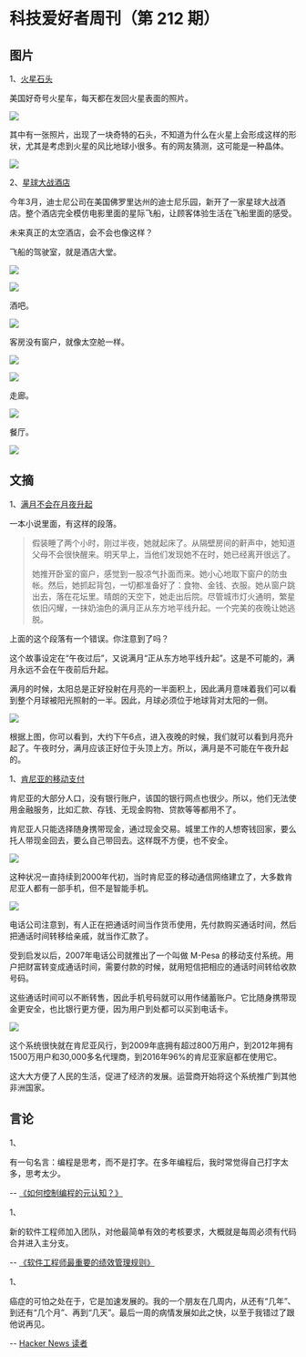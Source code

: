 # 科技爱好者周刊（第 212 期）

## 图片

1、[火星石头](https://mars.nasa.gov/msl-raw-images/msss/03397/mhli/3397MH0001630001201030R00_DXXX.jpg)

美国好奇号火星车，每天都在发回火星表面的照片。

![](https://cdn.beekka.com/blogimg/asset/202202/bg2022022603.webp)

其中有一张照片，出现了一块奇特的石头，不知道为什么在火星上会形成这样的形状，尤其是考虑到火星的风比地球小很多。有的网友猜测，这可能是一种晶体。

![](https://cdn.beekka.com/blogimg/asset/202202/bg2022022604.webp)

2、[星球大战酒店](https://www.theverge.com/22949905/star-wars-galactic-starcruiser-hotel-interactive-disney-world-photos-price)

今年3月，迪士尼公司在美国佛罗里达州的迪士尼乐园，新开了一家星球大战酒店。整个酒店完全模仿电影里面的星际飞船，让顾客体验生活在飞船里面的感受。

未来真正的太空酒店，会不会也像这样？

飞船的驾驶室，就是酒店大堂。

![](https://cdn.beekka.com/blogimg/asset/202203/bg2022030106.webp)

![](https://cdn.beekka.com/blogimg/asset/202203/bg2022030107.webp)

酒吧。

![](https://cdn.beekka.com/blogimg/asset/202203/bg2022030108.webp)

客房没有窗户，就像太空舱一样。

![](https://cdn.beekka.com/blogimg/asset/202203/bg2022030109.webp)

![](https://cdn.beekka.com/blogimg/asset/202203/bg2022030110.webp)

走廊。

![](https://cdn.beekka.com/blogimg/asset/202203/bg2022030111.webp)

餐厅。

![](https://cdn.beekka.com/blogimg/asset/202203/bg2022030112.webp)

## 文摘

1、[满月不会在月夜升起](https://etiennefd.substack.com/p/on-the-proper-use-of-the-moon)

一本小说里面，有这样的段落。

> 假装睡了两个小时，刚过半夜，她就起床了。从隔壁房间的鼾声中，她知道父母不会很快醒来。明天早上，当他们发现她不在时，她已经离开很远了。
> 
> 她推开卧室的窗户，感觉到一股凉气扑面而来。她小心地取下窗户的防虫帐。然后，她抓起背包，一切都准备好了：食物、金钱、衣服。她从窗户跳出去，落在花坛里。晴朗的天空下，她走出后院。尽管城市灯火通明，繁星依旧闪耀，一抹奶油色的满月正从东方地平线升起。一个完美的夜晚让她逃脱。

上面的这个段落有一个错误。你注意到了吗？

这个故事设定在“午夜过后”，又说满月“正从东方地平线升起”。这是不可能的，满月永远不会在午夜前后升起。

满月的时候，太阳总是正好投射在月亮的一半面积上，因此满月意味着我们可以看到整个月球被阳光照射的一半。因此，月球必须位于地球背对太阳的一侧。

![](https://cdn.beekka.com/blogimg/asset/202111/bg2021112511.webp)

根据上图，你可以看到，大约下午6点，进入夜晚的时候，我们就可以看到月亮升起了。午夜时分，满月应该正好位于头顶上方。所以，满月是不可能在午夜升起的。

1、[肯尼亚的移动支付](https://www.vox.com/future-perfect/21420357/kenya-mobile-banking-unbanked-cellphone-money)

肯尼亚的大部分人口，没有银行账户，该国的银行网点也很少。所以，他们无法使用金融服务，比如汇款、存钱、无现金购物、贷款等等都用不了。

肯尼亚人只能选择随身携带现金，通过现金交易。城里工作的人想寄钱回家，要么托人带现金回去，要么自己带回去。这样既不方便，也不安全。

![](https://cdn.beekka.com/blogimg/asset/202202/bg2022022305.webp)

这种状况一直持续到2000年代初，当时肯尼亚的移动通信网络建立了，大多数肯尼亚人都有一部手机，但不是智能手机。

![](https://cdn.beekka.com/blogimg/asset/202202/bg2022022306.webp)

电话公司注意到，有人正在把通话时间当作货币使用，先付款购买通话时间，然后把通话时间转移给亲戚，就当作汇款了。

受到启发以后，2007年电话公司就推出了一个叫做 M-Pesa 的移动支付系统。用户把财富转变成通话时间，需要付款的时候，就用短信把相应的通话时间转给收款号码。

这些通话时间可以不断转售，因此手机号码就可以用作储蓄账户。它比随身携带现金更安全，也比银行更方便，因为用户到处都可以买到电话卡。

![](https://cdn.beekka.com/blogimg/asset/202202/bg2022022307.webp)

这个系统很快就在肯尼亚风行，到2009年底拥有超过800万用户，到2012年拥有1500万用户和30,000多名代理商，到2016年96%的肯尼亚家庭都在使用它。

这大大方便了人民的生活，促进了经济的发展。运营商开始将这个系统推广到其他非洲国家。

## 言论

1、

有一句名言：编程是思考，而不是打字。在多年编程后，我时常觉得自己打字太多，思考太少。

-- [《如何控制编程的元认知？》](https://lambdaisland.com/blog/2022-02-17-the-fg-command)

1、

新的软件工程师加入团队，对他最简单有效的考核要求，大概就是每周必须有代码合并进入主分支。

-- [《软件工程师最重要的绩效管理规则》](https://staysaasy.com/startups/2022/04/03/performance-management.html)

1、

癌症的可怕之处在于，它是加速发展的。我的一个朋友在几周内，从还有“几年”、到还有“几个月”、再到“几天”。最后一周的病情发展如此之快，以至于我错过了跟他说再见。

-- [Hacker News 读者](https://news.ycombinator.com/item?id=30985795)